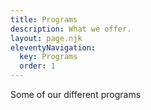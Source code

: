 ```yaml
---
title: Programs
description: What we offer.
layout: page.njk
eleventyNavigation:
  key: Programs
  order: 1
---
```


Some of our different programs
